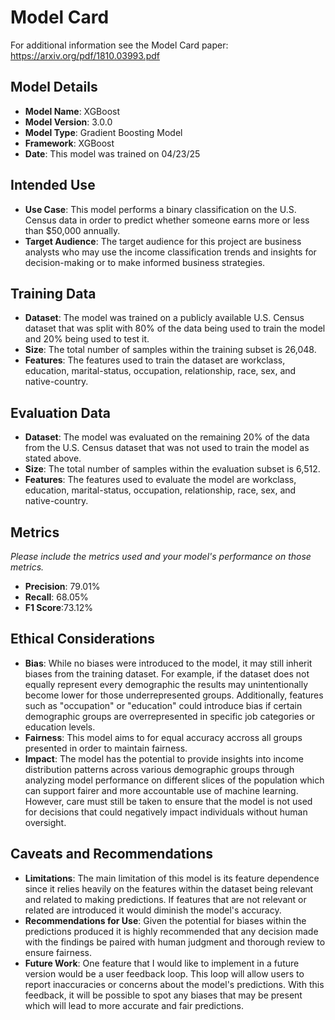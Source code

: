 # Model Card

For additional information see the Model Card paper: https://arxiv.org/pdf/1810.03993.pdf

## Model Details
- **Model Name**: XGBoost
- **Model Version**: 3.0.0
- **Model Type**: Gradient Boosting Model
- **Framework**: XGBoost
- **Date**: This model was trained on 04/23/25

## Intended Use
- **Use Case**: This model performs a binary classification on the U.S. Census data in order to predict whether someone earns more or less than $50,000 annually.
- **Target Audience**: The target audience for this project are business analysts who may use the income classification trends and insights for decision-making or to make informed business strategies.

## Training Data
- **Dataset**: The model was trained on a publicly available U.S. Census dataset that was split with 80% of the data being used to train the model and 20% being used to test it.
- **Size**: The total number of samples within the training subset is 26,048.
- **Features**: The features used to train the dataset are workclass, education, marital-status, occupation, relationship, race, sex, and native-country. 

## Evaluation Data
- **Dataset**: The model was evaluated on the remaining 20% of the data from the U.S. Census dataset that was not used to train the model as stated above.
- **Size**: The total number of samples within the evaluation subset is 6,512.
- **Features**: The features used to evaluate the model are workclass, education, marital-status, occupation, relationship, race, sex, and native-country.

## Metrics
_Please include the metrics used and your model's performance on those metrics._
- **Precision**: 79.01%
- **Recall**: 68.05%
- **F1 Score**:73.12%

## Ethical Considerations
- **Bias**: While no biases were introduced to the model, it may still inherit biases from the training dataset. For example, if the dataset does not equally represent every demographic the results may unintentionally become lower for those underrepresented groups. Additionally, features such as "occupation" or "education" could introduce bias if certain demographic groups are overrepresented in specific job categories or education levels.
- **Fairness**: This model aims to for equal accuracy accross all groups presented in order to maintain fairness.
- **Impact**: The model has the potential to provide insights into income distribution patterns across various demographic groups through analyzing model performance on different slices of the population which can support fairer and more accountable use of machine learning. However, care must still be taken to ensure that the model is not used for decisions that could negatively impact individuals without human oversight. 

## Caveats and Recommendations
- **Limitations**: The main limitation of this model is its feature dependence since it relies heavily on the features within the dataset being relevant and related to making predictions. If features that are not relevant or related are introduced it would diminish the model's accuracy.
- **Recommendations for Use**: Given the potential for biases within the predictions produced it is highly recommended that any decision made with the findings be paired with human judgment and thorough review to ensure fairness.
- **Future Work**: One feature that I would like to implement in a future version would be a user feedback loop. This loop will allow users to report inaccuracies or concerns about the model's predictions. With this feedback, it will be possible to spot any biases that may be present which will lead to more accurate and fair predictions.





